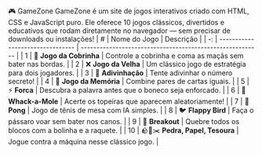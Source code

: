 🎮 GameZone
GameZone é um site de jogos interativos criado com HTML, CSS e JavaScript puro. Ele oferece 10 jogos clássicos, divertidos e educativos que rodam diretamente no navegador — sem precisar de downloads ou instalações!
|  # | Nome do Jogo                     | Descrição                                                 |
| -: | -------------------------------- | --------------------------------------------------------- |
|  1 | 🐍 **Jogo da Cobrinha**          | Controle a cobrinha e coma as maçãs sem bater nas bordas. |
|  2 | ❌ **Jogo da Velha**              | Um clássico jogo de estratégia para dois jogadores.       |
|  3 | 🔢 **Adivinhação**               | Tente adivinhar o número secreto!                         |
|  4 | 🧠 **Jogo da Memória**           | Combine pares de cartas iguais.                           |
|  5 | ⚡ **Forca**                      | Descubra a palavra antes que o boneco seja enforcado.     |
|  6 | 🔨 **Whack-a-Mole**              | Acerte os topeiras que aparecem aleatoriamente!           |
|  7 | 🏓 **Pong**                      | Jogo de tênis de mesa com IA simples.                     |
|  8 | 🐦 **Flappy Bird**               | Faça o pássaro voar sem bater nos canos.                  |
|  9 | 🧱 **Breakout**                  | Quebre todos os blocos com a bolinha e a raquete.         |
| 10 | 🪨📄✂️ **Pedra, Papel, Tesoura** | Jogue contra a máquina nesse clássico jogo.               |
